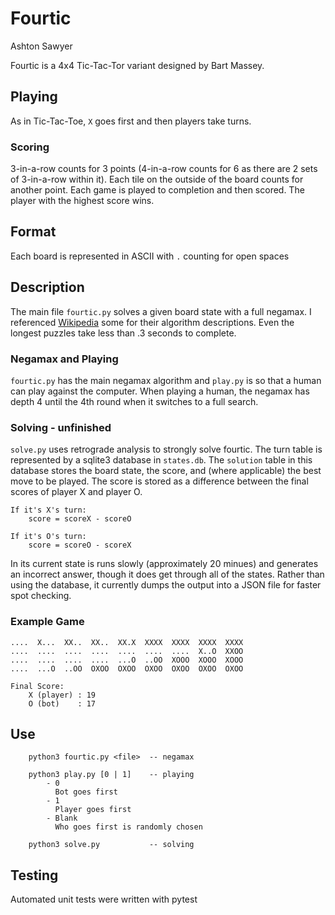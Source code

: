 # Fourtic
Ashton Sawyer

Fourtic is a 4x4 Tic-Tac-Tor variant designed by Bart Massey. 

## Playing
As in Tic-Tac-Toe, `X` goes first and then players take turns.

### Scoring
3-in-a-row counts for 3 points (4-in-a-row counts for 6 as
there are 2 sets of 3-in-a-row within it). Each tile on the outside of the board 
counts for another point. Each game is played to completion and then scored. The
player with the highest score wins.

## Format
Each board is represented in ASCII with `.` counting for open spaces

## Description
The main file `fourtic.py` solves a given board state with a full negamax.
I referenced [Wikipedia](https://en.wikipedia.org/wiki/Negamax) 
some for their algorithm descriptions. Even
the longest puzzles take less than .3 seconds to complete. 

### Negamax and Playing
`fourtic.py` has the main negamax algorithm and `play.py` is so that a human can play against
the computer. When playing a human, the negamax has depth 4 until the 4th round when it switches
to a full search. 

### Solving - unfinished
`solve.py` uses retrograde analysis to strongly solve fourtic. The turn table is represented
by a sqlite3 database in `states.db`. The `solution` table in this database stores the 
board state, the score, and (where applicable) the best move to be played. 
The score is stored as a difference between the final scores of player X and player O. 

```
If it's X's turn:
	score = scoreX - scoreO

If it's O's turn:
	score = scoreO - scoreX
```
In its current state is runs slowly (approximately 20 minues) and generates an incorrect answer, 
though it does get through all of the states. Rather than using the database, it currently 
dumps the output into a JSON file for faster spot checking.


### Example Game
```
....  X...  XX..  XX..  XX.X  XXXX  XXXX  XXXX  XXXX
....  ....  ....  ....  ....  ....  ....  X..O  XXOO
....  ....  ....  ....  ...O  ..OO  XOOO  XOOO  XOOO
....  ...O  ..OO  OXOO  OXOO  OXOO  OXOO  OXOO  OXOO

Final Score:
	X (player) : 19
	O (bot)    : 17
```


## Use
```
	python3 fourtic.py <file>  -- negamax

	python3 play.py [0 | 1]    -- playing
		- 0 
		  Bot goes first
		- 1
		  Player goes first
		- Blank
		  Who goes first is randomly chosen

	python3 solve.py           -- solving
```

## Testing
Automated unit tests were written with pytest
